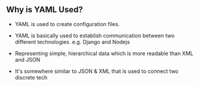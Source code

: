 ## Why is YAML Used?

- YAML is used to create configuration files.

- YAML is basically used to establish communication between two different technologies. e.g. Django and Nodejs

- Representing simple, hierarchical data which is more readable than XML and JSON

- It's somewhere similar to JSON & XML that is used to connect two discrete tech
